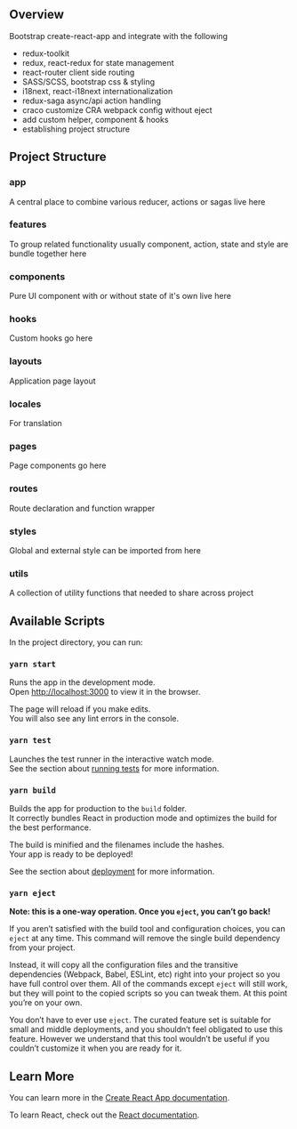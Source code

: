 ## Overview
Bootstrap create-react-app and integrate with the following

- redux-toolkit
- redux, react-redux for state management
- react-router client side routing
- SASS/SCSS, bootstrap css & styling
- i18next, react-i18next internationalization
- redux-saga async/api action handling
- craco customize CRA webpack config without eject
- add custom helper, component & hooks
- establishing project structure

## Project Structure

### app
A central place to combine various reducer, actions or sagas live here

### features
To group related functionality usually component, action, state and style are bundle together here

### components
Pure UI component with or without state of it's own live here

### hooks
Custom hooks go here

### layouts
Application page layout

### locales
For translation

### pages
Page components go here

### routes
Route declaration and function wrapper

### styles
Global and external style can be imported from here

### utils
A collection of utility functions that needed to share across project

## Available Scripts

In the project directory, you can run:

### `yarn start`

Runs the app in the development mode.<br />
Open [http://localhost:3000](http://localhost:3000) to view it in the browser.

The page will reload if you make edits.<br />
You will also see any lint errors in the console.

### `yarn test`

Launches the test runner in the interactive watch mode.<br />
See the section about [running tests](https://facebook.github.io/create-react-app/docs/running-tests) for more information.

### `yarn build`

Builds the app for production to the `build` folder.<br />
It correctly bundles React in production mode and optimizes the build for the best performance.

The build is minified and the filenames include the hashes.<br />
Your app is ready to be deployed!

See the section about [deployment](https://facebook.github.io/create-react-app/docs/deployment) for more information.

### `yarn eject`

**Note: this is a one-way operation. Once you `eject`, you can’t go back!**

If you aren’t satisfied with the build tool and configuration choices, you can `eject` at any time. This command will remove the single build dependency from your project.

Instead, it will copy all the configuration files and the transitive dependencies (Webpack, Babel, ESLint, etc) right into your project so you have full control over them. All of the commands except `eject` will still work, but they will point to the copied scripts so you can tweak them. At this point you’re on your own.

You don’t have to ever use `eject`. The curated feature set is suitable for small and middle deployments, and you shouldn’t feel obligated to use this feature. However we understand that this tool wouldn’t be useful if you couldn’t customize it when you are ready for it.

## Learn More

You can learn more in the [Create React App documentation](https://facebook.github.io/create-react-app/docs/getting-started).

To learn React, check out the [React documentation](https://reactjs.org/).
